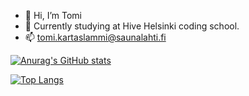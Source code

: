- 👋 Hi, I’m Tomi
- 👀 Currently studying at Hive Helsinki coding school.
- 📫 tomi.kartaslammi@saunalahti.fi

[![Anurag's GitHub stats](https://github-readme-stats.vercel.app/api?username=tkartasl&hide=issues,contribs&theme=tokyonight)](https://github.com/anuraghazra/github-readme-stats)

[![Top Langs](https://github-readme-stats.vercel.app/api/top-langs/?username=tkartasl&theme=tokyonight&size_weight=0.5&count_weight=0.5&layout=donut)](https://github.com/anuraghazra/github-readme-stats)
<!---
tkartasl/tkartasl is a ✨ special ✨ repository because its `README.md` (this file) appears on your GitHub profile.
You can click the Preview link to take a look at your changes.
--->
